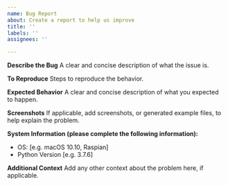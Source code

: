```yaml
---
name: Bug Report
about: Create a report to help us improve
title: ''
labels: ''
assignees: ''

---
```


**Describe the Bug**
A clear and concise description of what the issue is.

**To Reproduce**
Steps to reproduce the behavior.

**Expected Behavior**
A clear and concise description of what you expected to happen.

**Screenshots**
If applicable, add screenshots, or generated example files, to help explain the problem.

**System Information (please complete the following information):**
 - OS: [e.g. macOS 10.10, Raspian]
 - Python Version [e.g. 3.7.6]

**Additional Context**
Add any other context about the problem here, if applicable.

